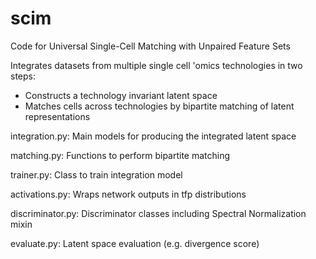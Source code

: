 # scim
Code for Universal Single-Cell Matching with Unpaired Feature Sets

Integrates datasets from multiple single cell 'omics technologies in two steps:
* Constructs a technology invariant latent space
* Matches cells across technologies by bipartite matching of latent representations
  
integration.py: Main models for producing the integrated latent space
 
matching.py: Functions to perform bipartite matching
  
trainer.py: Class to train integration model
  
activations.py: Wraps network outputs in tfp distributions
 
discriminator.py: Discriminator classes including Spectral Normalization mixin
   
evaluate.py: Latent space evaluation (e.g. divergence score)
